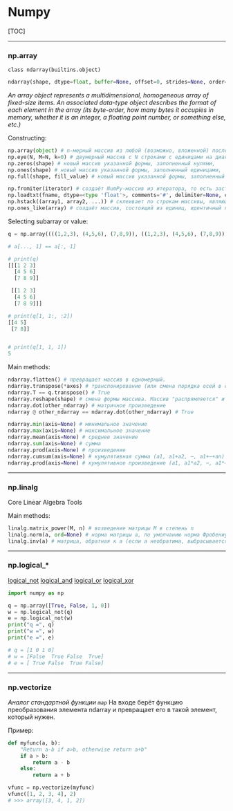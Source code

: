 # Numpy
<a id="TOC"><a/>

[TOC]

---

### np.array

`class ndarray(builtins.object)`
```python
ndarray(shape, dtype=float, buffer=None, offset=0, strides=None, order=None)
```

*An array object represents a multidimensional, homogeneous array of fixed-size items.  An associated data-type object describes the format of each element in the array (its byte-order, how many bytes it occupies in memory, whether it is an integer, a floating point number, or something else, etc.)*

Constructing:
```python
np.array(object) # n-мерный массив из любой (возможно, вложенной) последовательности,
np.eye(N, M=N, k=0) # двумерный массив с N строками с единицами на диагонали и нулями во всех остальных позициях. Число столбцов M по умолчанию равно N, k — сдвиг диагонали (0 для основной диагонали, положительные числа для верхних диагоналей и отрицательные для нижних),
np.zeros(shape) # новый массив указанной формы, заполненный нулями,
np.ones(shape) # новый массив указанной формы, заполненный единицами,
np.full(shape, fill_value) # новый массив указанной формы, заполненный fill_value.

np.fromiter(iterator) # создаёт NumPy-массив из итератора, то есть заставляет итератор вычислить все доступные значения и сохраняет их в массив
np.loadtxt(fname, dtype=<type 'float'>, comments='#', delimiter=None, converters=None, skiprows=0, usecols=None, unpack=False, ndmin=0) # чтение из файла
np.hstack((array1, array2, ...)) # склеивает по строкам массивы, являющиеся компонентами кортежа, поданного на вход; массивы должны совпадать по всем измерениям, кроме второго
np.ones_like(array) # создаёт массив, состоящий из единиц, идентичный по форме массиву array
```

Selecting subarray or value:
```python
q = np.array((((1,2,3), (4,5,6), (7,8,9)), ((1,2,3), (4,5,6), (7,8,9))))

# a[..., 1] == a[:, 1]

# print(q)
[[[1 2 3]
  [4 5 6]
  [7 8 9]]

 [[1 2 3]
  [4 5 6]
  [7 8 9]]]

# print(q[1, 1:, :2])
[[4 5]
 [7 8]]


# print(q[1, 1, 1])
5
```

Main methods:

```python
ndarray.flatten() # превращает массив в одномерный.
ndarray.transpose(*axes) # транспонирование (или смена порядка осей в случае, когда размерность массива больше двух).
ndarray.T == q.transpose() # True
ndarray.reshape(shape) # смена формы массива. Массив "распрямляется" и построчно заполняется в новую форму.
ndarray.dot(other_ndarray) # матричное произведение
ndarray @ other_ndarray == ndarray.dot(other_ndarray) # True

ndarray.min(axis=None) # минимальное значение
ndarray.max(axis=None) # максимальное значение
ndarray.mean(axis=None) # среднее значение
ndarray.sum(axis=None) # сумма
ndarray.prod(axis=None) # произведение
ndarray.cumsum(axis=None) # кумулятивная сумма (a1, a1+a2, ⋯, a1+⋯+an)
ndarray.prod(axis=None) # кумулятивное произведение (a1, a1*a2, ⋯, a1*⋯*an)
```

---

### np.linalg

Core Linear Algebra Tools

Main methods:
```python
linalg.matrix_power(M, n) # возведение матрицы M в степень n
linalg.norm(a, ord=None) # норма матрицы a, по умолчанию норма Фробениуса для матриц и L2-норма для векторов. Перечень норм в [справке](http://docs.scipy.org/doc/numpy/reference/generated/numpy.linalg.norm.html#numpy.linalg.norm)
linalg.inv(a) # матрица, обратная к a (если a необратима, выбрасывается LinAlgError; псевдообратная считается через linalg.pinv(a))
```

---

### np.logical_*

[logical_not](http://docs.scipy.org/doc/numpy-1.10.0/reference/generated/numpy.logical_not.html) 
[logical_and](http://docs.scipy.org/doc/numpy-1.10.0/reference/generated/numpy.logical_and.html#numpy.logical_and)
[logical_or](http://docs.scipy.org/doc/numpy-1.10.0/reference/generated/numpy.logical_or.html#numpy.logical_or)
[logical_xor](http://docs.scipy.org/doc/numpy-1.10.0/reference/generated/numpy.logical_xor.html#numpy.logical_xor)

```python
import numpy as np

q = np.array([True, False, 1, 0])
w = np.logical_not(q)
e = np.logical_not(w)
print("q =", q)
print("w =", w)
print("e =", e)

# q = [1 0 1 0]
# w = [False  True False  True]
# e = [ True False  True False]
```

---

### np.vectorize

*Аналог стандартной функции ```map```*
На входе берёт функцию преобразования элемента ndarray и превращает его в такой элемент, который нужен.

Пример:

```python
def myfunc(a, b):
    "Return a-b if a>b, otherwise return a+b"
    if a > b:
        return a - b
    else:
        return a + b

vfunc = np.vectorize(myfunc)
vfunc([1, 2, 3, 4], 2)
# >>> array([3, 4, 1, 2])
```